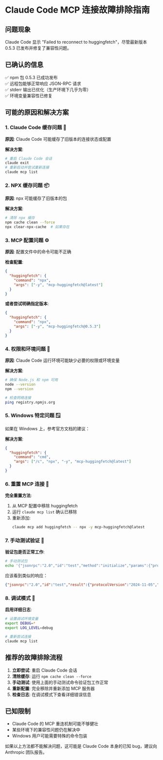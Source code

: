 # Claude Code MCP 连接故障排除指南

## 问题现象
Claude Code 显示 "Failed to reconnect to huggingfetch"，尽管最新版本 0.5.3 已发布并修复了兼容性问题。

## 已确认的信息
✅ npm 包 0.5.3 已成功发布  
✅ 远程包能够正常响应 JSON-RPC 请求  
✅ stderr 输出已优化（生产环境下几乎为零）  
✅ 环境变量兼容性已修复  

## 可能的原因和解决方案

### 1. Claude Code 缓存问题 🔄
**原因**: Claude Code 可能缓存了旧版本的连接状态或配置

**解决方案**:
```bash
# 重启 Claude Code 会话
claude exit
# 重新启动并尝试重新连接
claude mcp list
```

### 2. NPX 缓存问题 📦
**原因**: npx 可能缓存了旧版本的包

**解决方案**:
```bash
# 清除 npx 缓存
npm cache clean --force
npx clear-npx-cache  # 如果存在
```

### 3. MCP 配置问题 ⚙️
**原因**: 配置文件中的命令可能不正确

**检查配置**:
```json
{
  "huggingfetch": {
    "command": "npx",
    "args": ["-y", "mcp-huggingfetch@latest"]
  }
}
```

**或者尝试明确指定版本**:
```json
{
  "huggingfetch": {
    "command": "npx", 
    "args": ["-y", "mcp-huggingfetch@0.5.3"]
  }
}
```

### 4. 权限和环境问题 🔐
**原因**: Claude Code 运行环境可能缺少必要的权限或环境变量

**解决方案**:
```bash
# 确保 Node.js 和 npm 可用
node --version
npm --version

# 检查网络连接
ping registry.npmjs.org
```

### 5. Windows 特定问题 🪟
如果在 Windows 上，参考官方文档的建议：

**解决方案**:
```json
{
  "huggingfetch": {
    "command": "cmd",
    "args": ["/c", "npx", "-y", "mcp-huggingfetch@latest"]
  }
}
```

### 6. 重置 MCP 连接 🔄
**完全重置方法**:

1. 从 MCP 配置中移除 huggingfetch
2. 运行 `claude mcp list` 确认已移除
3. 重新添加:
   ```bash
   claude mcp add huggingfetch -- npx -y mcp-huggingfetch@latest
   ```

### 7. 手动测试验证 🧪
**验证包是否正常工作**:
```bash
# 手动测试包
echo '{"jsonrpc":"2.0","id":"test","method":"initialize","params":{"protocolVersion":"2024-11-05","capabilities":{},"clientInfo":{"name":"test","version":"1.0.0"}}}' | npx -y mcp-huggingfetch@latest
```

应该看到类似的响应：
```json
{"jsonrpc":"2.0","id":"test","result":{"protocolVersion":"2024-11-05","capabilities":{"tools":{"listChanged":false}},"serverInfo":{"name":"mcp-huggingfetch","version":"0.5.3"}}}
```

### 8. 调试模式 🐛
**启用详细日志**:
```bash
# 设置调试环境变量
export DEBUG=*
export LOG_LEVEL=debug

# 重新尝试连接
claude mcp list
```

## 推荐的故障排除流程

1. **立即尝试**: 重启 Claude Code 会话
2. **清除缓存**: 运行 `npm cache clean --force`
3. **手动测试**: 使用上面的手动测试命令验证包工作正常
4. **重新配置**: 完全移除并重新添加 MCP 服务器
5. **检查日志**: 在调试模式下查看详细错误信息

## 已知限制
- Claude Code 的 MCP 重连机制可能不够健壮
- 某些环境下的兼容性问题仍在解决中
- Windows 用户可能需要特殊的命令包装

如果以上方法都不能解决问题，这可能是 Claude Code 本身的已知 bug，建议向 Anthropic 团队报告。
